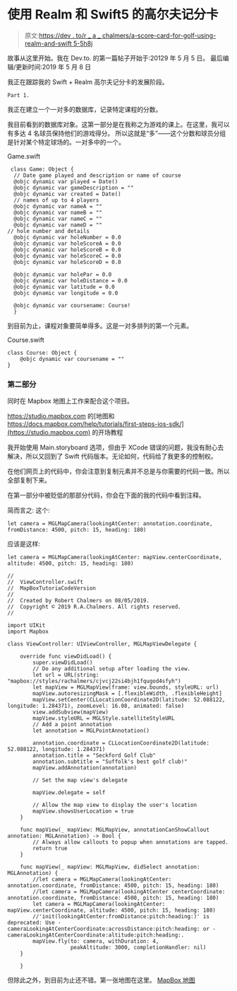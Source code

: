 # 使用 Realm 和 Swift5 的高尔夫记分卡

> 原文:[https://dev . to/r _ a _ chalmers/a-score-card-for-golf-using-realm-and-swift 5-5h8j](https://dev.to/r_a_chalmers/a-score-card-for-golf-using-realm-and-swift5-5h8j)

故事从这里开始。我在 Dev.to.
的第一篇帖子开始于:20129 年 5 月 5 日。
最后编辑/更新时间:2019 年 5 月 8 日

我正在跟踪我的 Swift + Realm 高尔夫记分卡的发展阶段。

`Part 1.`

我正在建立一个一对多的数据库，记录特定课程的分数。

我目前看到的数据库对象。这第一部分是在我称之为游戏的课上。在这里，我可以有多达 4 名球员保持他们的游戏得分。
所以这就是“多”——这个分数和球员分组是针对某个特定球场的。一对多中的一个。

Game.swift

```
 class Game: Object {
  // Date game played and description or name of course
  @objc dynamic var played = Date()
  @objc dynamic var gameDescription = ""
  @objc dynamic var created = Date()
  // names of up to 4 players
  @objc dynamic var nameA = ""
  @objc dynamic var nameB = ""
  @objc dynamic var nameC = ""
  @objc dynamic var nameD = ""
// hole number and details
  @objc dynamic var holeNumber = 0.0
  @objc dynamic var holeScoreA = 0.0
  @objc dynamic var holeScoreB = 0.0
  @objc dynamic var holeScoreC = 0.0
  @objc dynamic var holeScoreD = 0.0

  @objc dynamic var holePar = 0.0
  @objc dynamic var holeDistance = 0.0
  @objc dynamic var latitude = 0.0
  @objc dynamic var longitude = 0.0

  @objc dynamic var coursename: Course!
  } 
```

到目前为止，课程对象要简单得多。这是一对多排列的第一个元素。

Course.swift

```
class Course: Object {
    @objc dynamic var coursename = ""
} 
```

### 第二部分

同时在 Mapbox 地图上工作来配合这个项目。

https://studio.mapbox.com
的[地图和 https://docs.mapbox.com/help/tutorials/first-steps-ios-sdk/](https://studio.mapbox.com) 的开场教程

我开始使用 Main.storyboard 选项，但由于 XCode 错误的问题，我没有耐心去解决，所以又回到了 Swift 代码版本。无论如何，代码给了我更多的控制权。

在他们网页上的代码中，你会注意到复制元素并不总是与你需要的代码一致。所以全部复制下来。

在第一部分中被贬低的那部分代码，你会在下面的我的代码中看到注释。

简而言之:
这个:

```
let camera = MGLMapCamera(lookingAtCenter: annotation.coordinate, fromDistance: 4500, pitch: 15, heading: 180) 
```

应该是这样:

```
let camera = MGLMapCamera(lookingAtCenter: mapView.centerCoordinate, altitude: 4500, pitch: 15, heading: 180) 
```

```
//
//  ViewController.swift
//  MapBoxTutoriaCodeVersion
//
//  Created by Robert Chalmers on 08/05/2019.
//  Copyright © 2019 R.A.Chalmers. All rights reserved.
//

import UIKit
import Mapbox

class ViewController: UIViewController, MGLMapViewDelegate {

    override func viewDidLoad() {
        super.viewDidLoad()
        // Do any additional setup after loading the view.
        let url = URL(string: "mapbox://styles/rachalmers/cjvcj22si4bjh1fqugod4sfyh")
        let mapView = MGLMapView(frame: view.bounds, styleURL: url)
        mapView.autoresizingMask = [.flexibleWidth, .flexibleHeight]
        mapView.setCenter(CLLocationCoordinate2D(latitude: 52.088122, longitude: 1.284371), zoomLevel: 16.08, animated: false)
        view.addSubview(mapView)
        mapView.styleURL = MGLStyle.satelliteStyleURL
        // Add a point annotation
        let annotation = MGLPointAnnotation()

        annotation.coordinate = CLLocationCoordinate2D(latitude: 52.088122, longitude: 1.284371)
        annotation.title = "Seckford Golf Club"
        annotation.subtitle = "Suffolk's best golf club!"
        mapView.addAnnotation(annotation)

        // Set the map view's delegate

        mapView.delegate = self

        // Allow the map view to display the user's location
        mapView.showsUserLocation = true
    }

    func mapView(_ mapView: MGLMapView, annotationCanShowCallout annotation: MGLAnnotation) -> Bool {
        // Always allow callouts to popup when annotations are tapped.
        return true
    }

    func mapView(_ mapView: MGLMapView, didSelect annotation: MGLAnnotation) {
        //let camera = MGLMapCamera(lookingAtCenter: annotation.coordinate, fromDistance: 4500, pitch: 15, heading: 180)
        //let camera = MGLMapCamera(lookingAtCenter centerCoordinate: annotation.coordinate, fromDistance: 4500, pitch: 15, heading: 180)
        let camera = MGLMapCamera(lookingAtCenter: mapView.centerCoordinate, altitude: 4500, pitch: 15, heading: 180)
        //'init(lookingAtCenter:fromDistance:pitch:heading:)' is deprecated: Use -cameraLookingAtCenterCoordinate:acrossDistance:pitch:heading: or -cameraLookingAtCenterCoordinate:altitude:pitch:heading:.
        mapView.fly(to: camera, withDuration: 4,
                    peakAltitude: 3000, completionHandler: nil)
    }

    } 
```

但除此之外，到目前为止还不错。第一张地图在这里。 [MapBox 地图](https://api.mapbox.com/styles/v1/rachalmers/cjvcj22si4bjh1fqugod4sfyh.html?fresh=true&title=true&access_token=pk.eyJ1IjoicmFjaGFsbWVycyIsImEiOiJjanZjN3QxODYxNjlwNGRwN3kzb3NhNjVyIn0.UkqUjp5Nttg2YZS94X1ORQ#15.1/52.087815/1.287832/0)